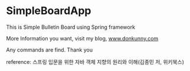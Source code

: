 # SimpleBoardApp
This is Simple Bulletin Board using Spring framework

More Information you want, visit my blog, www.donkunny.com

Any commands are find. Thank you

reference: 스프링 입문을 위한 자바 객체 지향의 원리와 이해(김종민 저, 위키북스)
